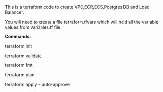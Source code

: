 This is a terraform code to create VPC,ECR,ECS,Postgres DB and Load Balancer.

You will need to create a file terraform.tfvars which will hold all the variable values from variables.tf file

**Commands:**

terraform init

terraform validate

terraform fmt

terraform plan

terraform apply --auto-approve
